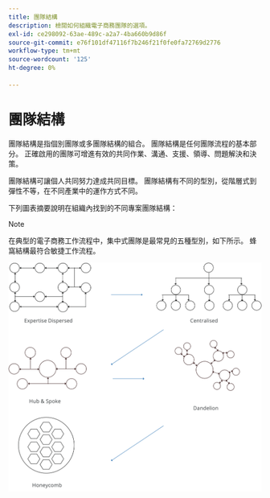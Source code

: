 ```yaml
---
title: 團隊結構
description: 檢閱如何組織電子商務團隊的選項。
exl-id: ce298092-63ae-489c-a2a7-4ba660b9d86f
source-git-commit: e76f101df47116f7b246f21f0fe0fa72769d2776
workflow-type: tm+mt
source-wordcount: '125'
ht-degree: 0%

---
```


# 團隊結構

團隊結構是指個別團隊或多團隊結構的組合。 團隊結構是任何團隊流程的基本部分。 正確啟用的團隊可增進有效的共同作業、溝通、支援、領導、問題解決和決策。

團隊結構可讓個人共同努力達成共同目標。 團隊結構有不同的型別，從階層式到彈性不等，在不同產業中的運作方式不同。

下列圖表摘要說明在組織內找到的不同專案團隊結構：

>[!NOTE]
>
>在典型的電子商務工作流程中，集中式團隊是最常見的五種型別，如下所示。 蜂窩結構最符合敏捷工作流程。

![Team結構圖表](../../assets/playbooks/team-structure.png)
